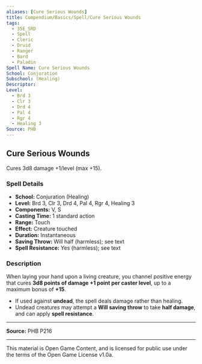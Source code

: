 ```yaml
---
aliases: [Cure Serious Wounds]
title: Compendium/Basics/Spell/Cure Serious Wounds
tags:
  - 35E_SRD
  - Spell
  - Cleric
  - Druid
  - Ranger
  - Bard
  - Paladin
Spell Name: Cure Serious Wounds
School: Conjuration
Subschool: (Healing)
Descriptor: 
Level:
  - Brd 3
  - Clr 3
  - Drd 4
  - Pal 4
  - Rgr 4
  - Healing 3
Source: PHB
---
```


## Cure Serious Wounds

Cures 3d8 damage +1/level (max +15).

### Spell Details

- **School:** Conjuration (Healing)  
- **Level:** Brd 3, Clr 3, Drd 4, Pal 4, Rgr 4, Healing 3  
- **Components:** V, S  
- **Casting Time:** 1 standard action  
- **Range:** Touch  
- **Effect:** Creature touched  
- **Duration:** Instantaneous  
- **Saving Throw:** Will half (harmless); see text  
- **Spell Resistance:** Yes (harmless); see text  

### Description

When laying your hand upon a living creature, you channel positive energy that cures **3d8 points of damage +1 point per caster level**, up to a maximum bonus of **+15**.

- If used against **undead**, the spell deals damage rather than healing.
- Undead creatures may attempt a **Will saving throw** to take **half damage**, and can apply **spell resistance**.

---

**Source:** PHB P216

---

This material is Open Game Content, and is licensed for public use under  
the terms of the Open Game License v1.0a.
